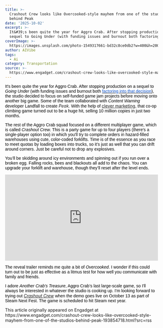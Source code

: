 ```yaml
---
title: >-
  Crashout Crew looks like Overcooked-style mayhem from one of the studios
  behind Peak
date: '2025-10-02'
excerpt: >-
  It&#39;s been quite the year for Aggro Crab. After stopping production on a
  sequel to Going Under (with funding issues and burnout both factoring into...
coverImage: >-
  https://images.unsplash.com/photo-1549317661-bd32c8ce0db2?w=400&h=200&fit=crop&auto=format
author: AIVibe
tags:
  - Ai
category: Transportation
source: >-
  https://www.engadget.com/crashout-crew-looks-like-overcooked-style-mayhem-from-one-of-the-studios-behind-peak-193854718.html?src=rss
---
```

<p style="text-align:left;"><span style="color:rgb(0, 0, 0);font-family:Arial, sans-serif;">It&#39;s been quite the year for Aggro Crab. After stopping production on a sequel to <em>Going Under </em>(with funding issues and burnout both </span><a target="_blank" class="link" href="https://store.steampowered.com/news/app/1887840/view/507330049932791320"><span style="color:rgb(17, 85, 204);font-family:Arial, sans-serif;">factoring into that decision</span></a><span style="color:rgb(0, 0, 0);font-family:Arial, sans-serif;">), the studio decided to focus on self-funded game jam projects before moving onto another big game. Some of the team collaborated with <em>Content Warning </em>developer Landfall to create </span><em>Peak</em><span style="color:rgb(0, 0, 0);font-family:Arial, sans-serif;"><em>.</em> With the help of </span><a target="_blank" class="link" href="https://www.engadget.com/gaming/puzzle-platformers-desktop-aquariums-and-other-new-indie-games-worth-checking-out-110029438.html">clever marketing</a><span style="color:rgb(0, 0, 0);font-family:Arial, sans-serif;">, that co-op climbing game turned out to be a huge hit, selling 10 million copies in just two months.&nbsp;</span></p><p style="text-align:left;"><span style="color:rgb(0, 0, 0);font-family:Arial, sans-serif;">The rest of the Aggro Crab squad focused on a different multiplayer game, which is called <em>Crashout Crew</em>. This is a party game for up to four players (there&#39;s a single-player option too) in which you&#39;ll try to complete orders in hazard-filled warehouses using cute, color-coded forklifts. Time is of the essence as you race to meet quotas by loading boxes into trucks, so it’s just as well that you can drift around corners. Just be careful not to drop any explosives.</span></p><p style="text-align:left;"><span style="color:rgb(0, 0, 0);font-family:Arial, sans-serif;">You’ll be skidding around icy environments and spinning out if you run over a broken egg. Falling rocks, bees and blackouts all add to the chaos. You can upgrade your forklift and warehouse, though they’ll reset after the level ends. </span></p><div><div style="left:0;width:100%;height:0;position:relative;padding-bottom:56.25%;"><iframe src="https://www.youtube.com/embed/g5zAxMMDE2U?rel=0" style="top:0;left:0;width:100%;height:100%;position:absolute;border:0;" allowfullscreen scrolling="no"></iframe></div></div><p style="text-align:left;"><span style="color:rgb(0, 0, 0);font-family:Arial, sans-serif;">The reveal trailer reminds me quite a bit of <em>Overcooked</em>. I wonder if this could turn out to be just as effective as a litmus test for how well you communicate with family and friends. </span></p><p style="text-align:left;"><span style="color:rgb(0, 0, 0);font-family:Arial, sans-serif;">I adore <em>Another Crab&#39;s Treasure</em>, Aggro Crab’s last large-scale game, so I&#39;ll always be interested in whatever the studio is cooking up. I&#39;m looking forward to trying out </span><a target="_blank" class="link" href="https://store.steampowered.com/app/3583210/Crashout_Crew/"><em>Crashout Crew</em></a><span style="color:rgb(0, 0, 0);font-family:Arial, sans-serif;"><em> </em>when the demo goes live on October 13 as part of Steam Next Fest. The game is scheduled to hit Steam next year. </span> </p><p style="text-align:left;"></p><p style="text-align:left;"></p>This article originally appeared on Engadget at https://www.engadget.com/crashout-crew-looks-like-overcooked-style-mayhem-from-one-of-the-studios-behind-peak-193854718.html?src=rss
